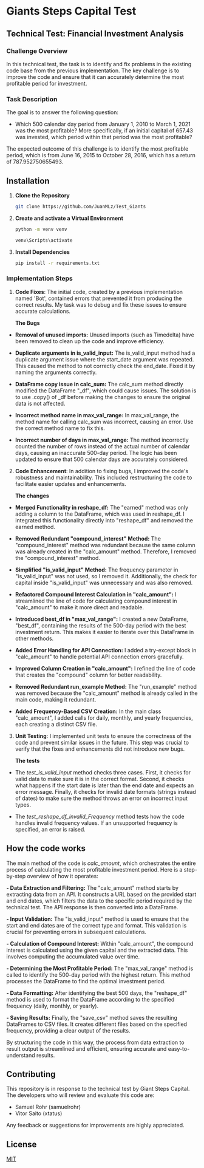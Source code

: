 # Giants Steps Capital Test

## Technical Test: Financial Investment Analysis

### Challenge Overview

In this technical test, the task is to identify and fix problems in the existing code base from the previous implementation. The key challenge is to improve the code and ensure that it can accurately determine the most profitable period for investment.

### Task Description

The goal is to answer the following question:
- Which 500 calendar day period from January 1, 2010 to March 1, 2021 was the most profitable? More specifically, if an initial capital of 657.43 was invested, which period within that period was the most profitable?

The expected outcome of this challenge is to identify the most profitable period, which is from June 16, 2015 to October 28, 2016, which has a return of 787.952750655493.


## Installation

1. **Clone the Repository**

   ```bash
   git clone https://github.com/JuanMLz/Test_Giants

2. **Create and activate a Virtual Environment**

    ```bash
    python -m venv venv

    venv\Scripts\activate

3. **Install Dependencies**

   ```bash
   pip install -r requirements.txt
   ```


### Implementation Steps

1. **Code Fixes**: The initial code, created by a previous implementation named 'Bot', contained errors that prevented it from producing the correct results. My task was to debug and fix these issues to ensure accurate calculations.

   **The Bugs**

- **Removal of unused imports:** Unused imports (such as Timedelta) have been removed to clean up the code and improve efficiency.

- **Duplicate arguments in is_valid_input:** The is_valid_input method had a duplicate argument issue where the start_date argument was repeated. This caused the method to not correctly check the end_date. Fixed it by naming the arguments correctly.

- **DataFrame copy issue in calc_sum:** The calc_sum method directly modified the DataFrame "_df", which could cause issues. The solution is to use .copy() of _df before making the changes to ensure the original data is not affected.

- **Incorrect method name in max_val_range:** In max_val_range, the method name for calling calc_sum was incorrect, causing an error. Use the correct method name to fix this.

- **Incorrect number of days in max_val_range:** The method incorrectly counted the number of rows instead of the actual number of calendar days, causing an inaccurate 500-day period. The logic has been updated to ensure that 500 calendar days are accurately considered.


2. **Code Enhancement**: In addition to fixing bugs, I improved the code's robustness and maintainability. This included restructuring the code to facilitate easier updates and enhancements.

    **The changes**

- **Merged Functionality in reshape_df:** The "earned" method was only adding a column to the DataFrame, which was used in reshape_df. I integrated this functionality directly into "reshape_df" and removed the earned method.

- **Removed Redundant "compound_interest" Method:** The "compound_interest" method was redundant because the same column was already created in the "calc_amount" method. Therefore, I removed the "compound_interest" method.

- **Simplified "is_valid_input" Method:** The frequency parameter in "is_valid_input" was not used, so I removed it. Additionally, the check for capital inside "is_valid_input" was unnecessary and was also removed.

- **Refactored Compound Interest Calculation in "calc_amount":** I streamlined the line of code for calculating compound interest in "calc_amount" to make it more direct and readable.

- **Introduced best_df in "max_val_range":** I created a new DataFrame, "best_df", containing the results of the 500-day period with the best investment return. This makes it easier to iterate over this DataFrame in other methods.

- **Added Error Handling for API Connection:** I added a try-except block in "calc_amount" to handle potential API connection errors gracefully.

- **Improved Column Creation in "calc_amount":** I refined the line of code that creates the "compound" column for better readability.

- **Removed Redundant run_example Method:** The "run_example" method was removed because the "calc_amount" method is already called in the main code, making it redundant.

- **Added Frequency-Based CSV Creation:** In the main class "calc_amount", I added calls for daily, monthly, and yearly frequencies, each creating a distinct CSV file.


3. **Unit Testing**: I implemented unit tests to ensure the correctness of the code and prevent similar issues in the future. This step was crucial to verify that the fixes and enhancements did not introduce new bugs.

    **The tests**

- The *test_is_valid_input* method checks three cases. First, it checks for valid data to make sure it is in the correct format. Second, it checks what happens if the start date is later than the end date and expects an error message. Finally, it checks for invalid date formats (strings instead of dates) to make sure the method throws an error on incorrect input types.

- The *test_reshape_df_invalid_Frequency* method tests how the code handles invalid frequency values. If an unsupported frequency is specified, an error is raised.


## How the code works

The main method of the code is *calc_amount*, which orchestrates the entire process of calculating the most profitable investment period. Here is a step-by-step overview of how it operates:

**- Data Extraction and Filtering:**
The "calc_amount" method starts by extracting data from an API. It constructs a URL based on the provided start and end dates, which filters the data to the specific period required by the technical test.
The API response is then converted into a DataFrame.

**- Input Validation:**
The "is_valid_input" method is used to ensure that the start and end dates are of the correct type and format. This validation is crucial for preventing errors in subsequent calculations.

**- Calculation of Compound Interest:**
Within "calc_amount", the compound interest is calculated using the given capital and the extracted data. This involves computing the accumulated value over time.

**- Determining the Most Profitable Period:**
The "max_val_range" method is called to identify the 500-day period with the highest return. This method processes the DataFrame to find the optimal investment period.

**- Data Formatting:**
After identifying the best 500 days, the "reshape_df" method is used to format the DataFrame according to the specified frequency (daily, monthly, or yearly).

**- Saving Results:**
Finally, the "save_csv" method saves the resulting DataFrames to CSV files. It creates different files based on the specified frequency, providing a clear output of the results.

By structuring the code in this way, the process from data extraction to result output is streamlined and efficient, ensuring accurate and easy-to-understand results.


## Contributing

This repository is in response to the technical test by Giant Steps Capital. The developers who will review and evaluate this code are: 

- Samuel Rohr (samuelrohr) 
- Vitor Saito (xtatus) 

Any feedback or suggestions for improvements are highly appreciated.

## License

[MIT](https://choosealicense.com/licenses/mit/)